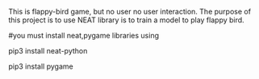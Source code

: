 This is flappy-bird game, but no user no user interaction. The purpose of this project is to use NEAT library is to train a model to play flappy bird. 



#you must install neat,pygame libraries using 


pip3 install neat-python 


pip3 install pygame 

